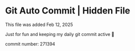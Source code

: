 # Git Auto Commit | Hidden File

This file was added Feb 12, 2025

Just for fun and keeping my daily git commit active 🤪

commit number: 271394

